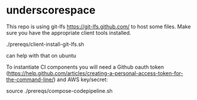 # underscorespace

This repo is using git-lfs https://git-lfs.github.com/ to host some files. Make sure you have the appropriate client tools installed. 

./prereqs/client-install-git-lfs.sh 

can help with that on ubuntu


To instantiate CI components you will need a Github oauth token (https://help.github.com/articles/creating-a-personal-access-token-for-the-command-line/) and AWS key/secret:

source ./prereqs/compose-codepipeline.sh
